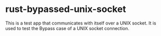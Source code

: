 # rust-bypassed-unix-socket

This is a test app that communicates with itself over a UNIX socket.
It is used to test the Bypass case of a UNIX socket connection.